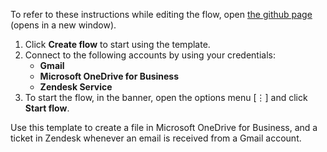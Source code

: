 To refer to these instructions while editing the flow, open [the github page](https://github.com/ot4i/app-connect-templates/blob/master/resources/markdown/Create%20a%20file%20in%20Microsoft%20OneDrive%20for%20Business%20and%20a%20Zendesk%20ticket%20whenever%20a%20Gmail%20message%20is%20received_instructions.md) (opens in a new window).

1. Click **Create flow** to start using the template.
2. Connect to the following accounts by using your credentials:
   - **Gmail** 
   - **Microsoft OneDrive for Business**
   - **Zendesk Service**
3. To start the flow, in the banner, open the options menu [⋮] and click **Start flow**.

Use this template to create a file in Microsoft OneDrive for Business, and a ticket in Zendesk whenever an email is received from a Gmail account. 
